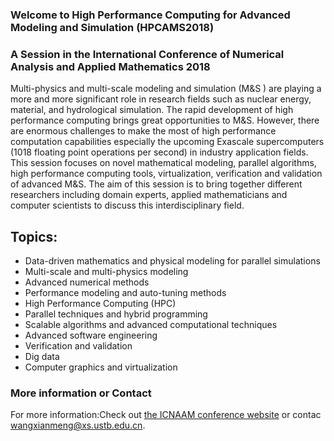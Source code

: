 
### Welcome to High Performance Computing for Advanced Modeling and Simulation (HPCAMS2018)
### A Session in the International Conference of Numerical Analysis and Applied Mathematics 2018

Multi-physics and multi-scale modeling and simulation (M&S ) are playing a more and more significant role in research fields such as nuclear energy, material, and hydrological simulation. The rapid development of high performance computing brings great opportunities to M&S. However, there are enormous challenges to make the most of high performance computation capabilities especially the upcoming Exascale supercomputers (1018 floating point operations per second) in industry application fields.    
This session focuses on novel mathematical modeling, parallel algorithms, high performance computing tools, virtualization, verification and validation of advanced M&S. The aim of this session is to bring together different researchers including domain experts, applied mathematicians and computer scientists to discuss this interdisciplinary field.
## Topics:
- Data-driven mathematics and physical modeling for parallel simulations
- Multi-scale and multi-physics modeling
- Advanced numerical methods
-	Performance modeling and auto-tuning methods
-	High Performance Computing (HPC)
-	Parallel techniques and hybrid programming
-	Scalable algorithms and advanced computational techniques
-	Advanced software engineering
-	Verification and validation
-	Dig data
-	Computer graphics and virtualization


### More information or Contact

For more information:Check out  [the ICNAAM conference website](http://icnaam.org/) or contac wangxianmeng@xs.ustb.edu.cn.
